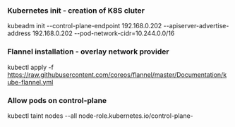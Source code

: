 ### Kubernetes init - creation of K8S cluter
kubeadm init --control-plane-endpoint 192.168.0.202 --apiserver-advertise-address 192.168.0.202 --pod-network-cidr=10.244.0.0/16

### Flannel installation - overlay network provider
kubectl apply -f https://raw.githubusercontent.com/coreos/flannel/master/Documentation/kube-flannel.yml

### Allow pods on control-plane  
kubectl taint nodes --all node-role.kubernetes.io/control-plane-

